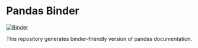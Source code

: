 # Pandas Binder

[![Binder](https://mybinder.org/badge_logo.svg)](https://mybinder.org/v2/gh/TomAugspurger/pandas-binder/master?filepath=build%2Fjupyter%2Fgetting_started%2Findex.ipynb)

This repository generates binder-friendly version of pandas documentation.
